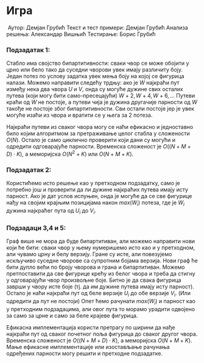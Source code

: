 ﻿# Игра
﻿
Аутор: Демјан Грубић
Текст и тест примери: Демјан Грубић 
Анализа решења: Александар Вишњић
Тестирање: Борис Грубић

### Подзадатак 1:
Стабло има својство бипартитивности: сваки чвор се може обојити у црно или бело тако да суседни чворови увек имају различиту боју. Један потез по услову задатка увек мења боју на којој се фигурица налази. Можемо направити следећу трдњу: ако је $W$ најкраћи пут између нека два чвора $U$ и $V$, онда су могуће дужине свих осталих путева (који могу бити само-пресецајући) $W+2,W+4,W+6,...$
Путеви краћи од $W$ не постоје, а путеви чија је дужина другачије парности од $W$ такође не постоје због бипартитивности. Сви остали постоје јер је увек могуће изаћи из чвора и вратити се у њега за $2$ потеза.

Најкраћи путеви из сваког чвора могу се наћи ефикасно и једноставно било којим алгоритмом за претраживање целог стабла у сложености $O(N)$. Остало је само циклично проверити који дани су могући и одредити одговарајуће парности. Временска сложеност је $O((N+M+D)\cdot K)$, а меморијска 
$O(N^2+K)$ или $O(N+M+K)$.

### Подзадатак 2:
Користићемо исто решење као у претходном подзадатку, само је потребно још и проверити да ли дужине најкраћих путева имају исту парност. Ако је дат услов испуњен, онда је могуће да се све фигурице нађу на својим крајњим позицијама након $max(W_i)$ потеза, где је $W_i$ дужина најкраћег пута од $U_i$ до $V_i$.

### Подзадаци 3,4 и 5:
Граф више не мора да буде бипартитиван, али можемо направити нови који ће бити: сваки чвор у њему нумеришемо исто као и у претходном, али чувамо црну и белу верзију. Гране су исте, али повезујемо искључиво суседне чворове са супротним бојама верзија. Нови граф ће бити дупло већи по броју чворова и грана и бипартитиван. Можемо претпоставити да све фигурице крећу из белог чвора и треба да стигну у одговарајући чвор произвољне боје. Битно је да свака фигурица заврши у чвору исте боје (тј. да им дужине путева имају исту парност). Остало је наћи најкраћи пут од беле верзије $U_i$ до обе верзије $V_i$. (Или одредити да пут не постоји) Опет ћемо рачунати $max(W_i)$ и парност као у претходним подзадацима, али овог пута то морамо урадити одвојено за само за црне и само за беле крајеве фигурица. 

Ефикасна имплементација користи претрагу по ширини да нађе најкраћи пут од сваког почетног поља фигурица до сваког другог чвора. Временска сложеност је $O((N+M+D)\cdot K)$, а меморијска $O(N+M+K)$. Мање ефикасне имплементације или изостављање рачунања одређених парности могу решити и претходне подзадатке. 

